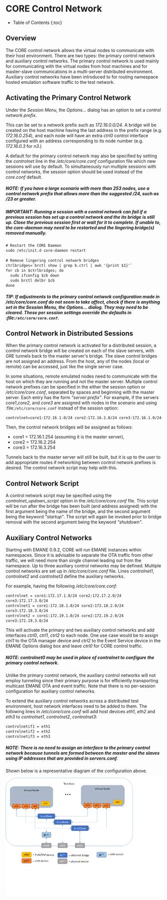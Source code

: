 # CORE Control Network

* Table of Contents
{:toc}

## Overview

The CORE control network allows the virtual nodes to communicate with their host environment. There are two types: the primary control network and auxiliary control networks.  The primary control network is used mainly for communicating with the virtual nodes from host machines and for master-slave communications in a multi-server distributed environment. Auxiliary control networks have been introduced to for routing namespace hosted emulation software traffic to the test network.

## Activating the Primary Control Network

Under the *Session Menu*, the *Options...* dialog has an option to set a *control network prefix*. 

This can be set to a network prefix such as *172.16.0.0/24*. A bridge will be created on the host machine having the last address in the prefix range (e.g. *172.16.0.254*), and each node will have an extra *ctrl0* control interface configured with an address corresponding to its node number (e.g. *172.16.0.3* for *n3*.)

A default for the primary control network may also be specified by setting the *controlnet* line in the */etc/core/core.conf* configuration file which new sessions will use by default. To simultaneously run multiple sessions with control networks, the session option should be used instead of the *core.conf* default.

##### *NOTE:* If you have a large scenario with more than 253 nodes, use a control network prefix that allows more than the suggested */24*, such as */23* or greater.

##### *IMPORTANT:* Running a session with a control network can fail if a previous session has set up a control network and the its bridge is still up. Close the previous session first or wait for it to complete. If unable to, the *core-daemon* may need to be restarted and the lingering bridge(s) removed manually.

```shell
# Restart the CORE Daemon
sudo /etc/init.d core-daemon restart

# Remove lingering control network bridges
ctrlbridges=`brctl show | grep b.ctrl | awk '{print $1}'`
for cb in $ctrlbridges; do
  sudo ifconfig $cb down
  sudo brctl delbr $cb
done
```
   
##### *TIP:* If adjustments to the primary control network configuration made in */etc/core/core.conf* do not seem to take affect, check if there is anything set in the *Session Menu*, the *Options...* dialog. They may need to be cleared. These per session settings override the defaults in :file:`/etc/core/core.conf`.

## Control Network in Distributed Sessions

When the primary control network is activated for a distributed session, a control network bridge will be created on each of the slave servers, with GRE tunnels back to the master server's bridge. The slave control bridges are not assigned an address. From the host, any of the nodes (local or remote) can be accessed, just like the single server case.

In some situations, remote emulated nodes need to communicate with the  host on which they are running and not the master server. Multiple control network prefixes can be specified in the either the session option or */etc/core/core.conf*, separated by spaces and beginning with the master server.  Each entry has the form *"server:prefix"*. For example, if the servers *core1*,*core2*, and *core3*  are assigned with nodes in the scenario and using :file:`/etc/core/core.conf` instead of  the session option:

```shell
controlnet=core1:172.16.1.0/24 core2:172.16.2.0/24 core3:172.16.1.0/24
```

Then, the control network bridges will be assigned as follows: 

* core1 = 172.16.1.254 (assuming it is the master server),
* core2 = 172.16.2.254
* core3 = 172.16.3.254

Tunnels back to the master server will still be built, but it is up to the user to add appropriate routes if networking between control network prefixes is desired. The control network script may help with this.

## Control Network Script

A control network script may be specified using the *controlnet_updown_script* option in the */etc/core/core.conf* file. This script will be run after the bridge has been built (and address assigned) with the first argument being the name of the bridge, and the second argument being the keyword *"startup"*. The script will again be invoked prior to bridge removal with the second argument being the keyword *"shutdown"*.

## Auxiliary Control Networks

Starting with EMANE 0.9.2, CORE will run EMANE instances within namespaces. Since it is advisable to separate the OTA traffic from other traffic, we will need more than single channel leading out from the namespace. Up to three auxiliary control networks may be defined.  Multiple control networks are set up in */etc/core/core.conf* file.  Lines *controlnet1*, *controlnet2* and *controlnet3* define the auxiliary  networks. 

For example, having the following */etc/core/core.conf*:

```shell
controlnet = core1:172.17.1.0/24 core2:172.17.2.0/24 core3:172.17.3.0/24
controlnet1 = core1:172.18.1.0/24 core2:172.18.2.0/24 core3:172.18.3.0/24
controlnet2 = core1:172.19.1.0/24 core2:172.19.2.0/24 core3:172.19.3.0/24
```

This will activate the primary and two auxiliary control networks and  add interfaces *ctrl0*, *ctrl1*, *ctrl2* to each node. One use case would be to assign *ctrl1* to the OTA manager device and *ctrl2* to the Event Service device  in the EMANE Options dialog box and leave *ctrl0* for CORE control traffic.

##### *NOTE:* *controlnet0* may be used in place of *controlnet* to configure the primary control network.

Unlike the primary control network, the auxiliary control networks will not employ  tunneling since their primary purpose is for efficiently transporting multicast EMANE OTA and  event traffic. Note that there is no per-session configuration for auxiliary control networks.

To extend the auxiliary control networks across a distributed test environment,  host network interfaces need to be added to them. The following lines in  */etc/core/core.conf* will add host devices *eth1*, *eth2* and *eth3* to *controlnet1*, *controlnet2*, *controlnet3*:

```shell
controlnetif1 = eth1
controlnetif2 = eth2
controlnetif3 = eth3
```

##### *NOTE:*  There is no need to assign an interface to the primary control network because tunnels are formed between the master and the slaves using IP addresses that are provided in *servers.conf*.

Shown below is a representative diagram of the configuration above.

![](static/controlnetwork.png)
